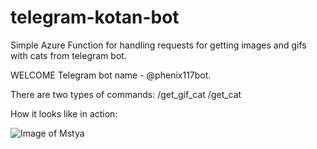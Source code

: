 # telegram-kotan-bot
Simple Azure Function for handling requests for getting images and gifs with cats from telegram bot.

WELCOME
Telegram bot name - @phenix117bot.

There are two types of commands:
/get_gif_cat
/get_cat

How it looks like in action:

![Image of Mstya](https://mstyacatbothostingplan.blob.core.windows.net/examples/tgm.png)
